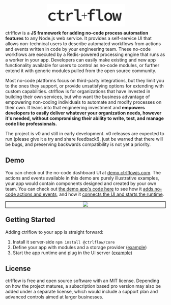<p align="center" style="margin-bottom: -5px">
  <img width="245" height="70" src="./docs/assets/Logo.PNG">
</p>

ctrlflow is a **JS framework for adding no-code process automation features** to any Node.js web service. It provides a self-service UI that allows non-technical users to describe automated workflows from actions and events written in code by your engineering team. These no-code workflows are executed by a Redis-powered processing engine that runs as a worker in your app. Developers can easily make existing and new app functionality available for users to control as no-code modules, or further extend it with generic modules pulled from the open source community.

Most no-code platforms focus on third-party integrations, but they limit you to the ones they support, or provide unsatisfying options for extending with custom capabilities. ctrlflow is for organizations that have invested in building their own services, but who want the business advantage of empowering non-coding individuals to automate and modify processes on their own. It leans into that engineering investment and **empowers developers to easily deliver whatever your organization needs, however it's needed, without compromising their ability to write, test, and manage code like professionals.**

The project is v0 and still in early development. v0 releases are expected to run (please give it a try and share feedback!), just be warned that there will be bugs, and preserving backwards compatibility is not yet a priority.

## Demo

You can check out the no-code dashboard UI at [demo.ctrlflowjs.com](https://demo.ctrlflowjs.com/). The actions and events available in this demo are purely illustrative examples, your app would contain components designed and created by your own team. You can check out [the demo app's code here](https://github.com/ctrlflowjs/ctrlflow/tree/main/examples/crm) to see how it [adds no-code actions and events](https://github.com/ctrlflowjs/ctrlflow/blob/main/examples/crm/src/ctrlflow/app.js), and how it [connects the UI and starts the runtime](https://github.com/ctrlflowjs/ctrlflow/blob/main/examples/crm/src/server.js).

<p align="center" style="margin-bottom: -5px; border: 1px solid black;">
  <img height="450" src="https://user-images.githubusercontent.com/7517915/190938890-02115568-e222-4c18-bfd5-385797805c31.png">
</p>


## Getting Started

Adding ctrlflow to your app is straight forward:

1) Install it server-side `npm install @ctrlflow/core`
2) Define your app with modules and a storage provider ([example](https://github.com/ctrlflowjs/ctrlflow/blob/main/examples/crm/src/ctrlflow/app.js))
3) Start the app runtime and plug in the UI server ([example](https://github.com/ctrlflowjs/ctrlflow/blob/main/examples/crm/src/server.js))

## License

ctrlflow is free and open source software with an MIT license. Depending on how the project matures, a subscription based pro version may also be added under a separate license, which would include a support plan and advanced controls aimed at larger businesses.
